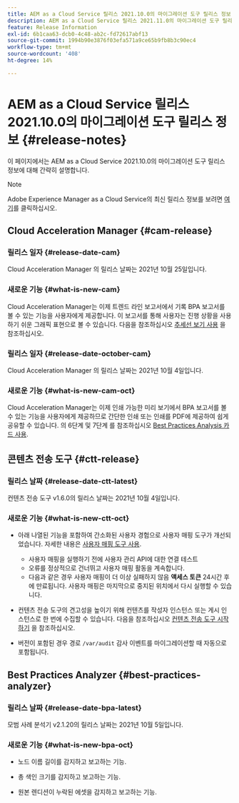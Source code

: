 ```yaml
---
title: AEM as a Cloud Service 릴리스 2021.10.0의 마이그레이션 도구 릴리스 정보
description: AEM as a Cloud Service 릴리스 2021.11.0의 마이그레이션 도구 릴리스 정보
feature: Release Information
exl-id: 6b1caa63-dcb0-4c48-ab2c-fd72617abf13
source-git-commit: 1994b90e3876f03efa571a9ce65b9fb8b3c90ec4
workflow-type: tm+mt
source-wordcount: '408'
ht-degree: 14%

---
```


# AEM as a Cloud Service 릴리스 2021.10.0의 마이그레이션 도구 릴리스 정보 {#release-notes}

이 페이지에서는 AEM as a Cloud Service 2021.10.0의 마이그레이션 도구 릴리스 정보에 대해 간략히 설명합니다.

>[!NOTE]
>Adobe Experience Manager as a Cloud Service의 최신 릴리스 정보를 보려면 [여기](https://experienceleague.adobe.com/docs/experience-manager-cloud-service/content/release-notes/release-notes/release-notes-current.html)를 클릭하십시오.

## Cloud Acceleration Manager {#cam-release}

### 릴리스 일자 {#release-date-cam}

Cloud Acceleration Manager 의 릴리스 날짜는 2021년 10월 25일입니다.

### 새로운 기능 {#what-is-new-cam}

Cloud Acceleration Manager는 이제 트렌드 라인 보고서에서 기록 BPA 보고서를 볼 수 있는 기능을 사용자에게 제공합니다. 이 보고서를 통해 사용자는 진행 상황을 사용하기 쉬운 그래픽 표현으로 볼 수 있습니다. 다음을 참조하십시오 [추세선 보기 사용](https://experienceleague.adobe.com/docs/experience-manager-cloud-service/content/migration-journey/cloud-acceleration-manager/using-cam/cam-readiness-phase.html?lang=en#trendline-view-cam) 을 참조하십시오.

### 릴리스 일자 {#release-date-october-cam}

Cloud Acceleration Manager 의 릴리스 날짜는 2021년 10월 4일입니다.

### 새로운 기능 {#what-is-new-cam-oct}

Cloud Acceleration Manager는 이제 인쇄 가능한 미리 보기에서 BPA 보고서를 볼 수 있는 기능을 사용자에게 제공하므로 간단한 인쇄 또는 인쇄를 PDF에 제공하여 쉽게 공유할 수 있습니다. 의 6단계 및 7단계 를 참조하십시오 [Best Practices Analysis 카드 사용](https://experienceleague.adobe.com/docs/experience-manager-cloud-service/content/migration-journey/cloud-acceleration-manager/using-cam/cam-readiness-phase.html?lang=en#best-practices-analysis).


## 콘텐츠 전송 도구 {#ctt-release}

### 릴리스 날짜 {#release-date-ctt-latest}

컨텐츠 전송 도구 v1.6.0의 릴리스 날짜는 2021년 10월 4일입니다.

### 새로운 기능 {#what-is-new-ctt-oct}

* 아래 나열된 기능을 포함하여 간소화된 사용자 경험으로 사용자 매핑 도구가 개선되었습니다. 자세한 내용은 [사용자 매핑 도구 사용](https://experienceleague.adobe.com/docs/experience-manager-cloud-service/content/migration-journey/cloud-migration/content-transfer-tool/legacy-user-mapping-tool/using-user-mapping-tool-legacy.html?lang=en).
   * 사용자 매핑을 실행하기 전에 사용자 관리 API에 대한 연결 테스트
   * 오류를 정상적으로 건너뛰고 사용자 매핑 활동을 계속합니다.
   * 다음과 같은 경우 사용자 매핑이 더 이상 실패하지 않음 **액세스 토큰** 24시간 후에 만료됩니다. 사용자 매핑은 마지막으로 중지된 위치에서 다시 실행할 수 있습니다.

* 컨텐츠 전송 도구의 견고성을 높이기 위해 컨텐츠를 작성자 인스턴스 또는 게시 인스턴스로 한 번에 수집할 수 있습니다. 다음을 참조하십시오 [컨텐츠 전송 도구 시작하기](https://experienceleague.adobe.com/docs/experience-manager-cloud-service/content/migration-journey/cloud-migration/content-transfer-tool/getting-started-content-transfer-tool.html?lang=ko) 을 참조하십시오.

* 버전이 포함된 경우 경로 `/var/audit` 감사 이벤트를 마이그레이션할 때 자동으로 포함됩니다.

## Best Practices Analyzer {#best-practices-analyzer}

### 릴리스 날짜 {#release-date-bpa-latest}

모범 사례 분석기 v2.1.20의 릴리스 날짜는 2021년 10월 5일입니다.

### 새로운 기능 {#what-is-new-bpa-oct}

* 노드 이름 길이를 감지하고 보고하는 기능.

* 총 색인 크기를 감지하고 보고하는 기능.

* 원본 렌디션이 누락된 에셋을 감지하고 보고하는 기능.
